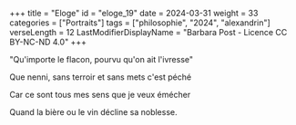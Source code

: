 +++
title = "Eloge"
id = "eloge_19"
date = 2024-03-31
weight = 33
categories = ["Portraits"]
tags = ["philosophie", "2024", "alexandrin"]
verseLength = 12
LastModifierDisplayName = "Barbara Post - Licence CC BY-NC-ND 4.0"
+++

"Qu'importe le flacon, pourvu qu'on ait l'ivresse"

Que nenni, sans terroir et sans mets c'est péché

Car ce sont tous mes sens que je veux émécher

Quand la bière ou le vin décline sa noblesse.
